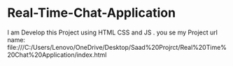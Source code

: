 # Real-Time-Chat-Application
I am Develop this Project using HTML CSS and JS . you se my Project url name:  file:///C:/Users/Lenovo/OneDrive/Desktop/Saad%20Projrct/Real%20Time%20Chat%20Application/index.html

